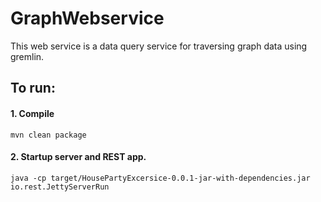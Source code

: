 # GraphWebservice
This web service is a data query service for traversing graph data using gremlin.

## To run:
#### 1. Compile
`mvn clean package`
#### 2. Startup server and REST app.
`java -cp target/HousePartyExcersice-0.0.1-jar-with-dependencies.jar io.rest.JettyServerRun`

